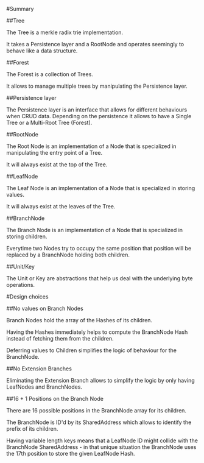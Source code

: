 #Summary

##Tree

The Tree is a merkle radix trie implementation.

It takes a Persistence layer and a RootNode and operates seemingly to behave like a data structure.

##Forest

The Forest is a collection of Trees. 

It allows to manage multiple trees by manipulating the Persistence layer.

##Persistence layer

The Persistence layer is an interface that allows for different behaviours when CRUD
data. Depending on the persistence it allows to have a Single Tree or a Multi-Root Tree (Forest).

##RootNode

The Root Node is an implementation of a Node that is specialized in manipulating the entry point of a Tree.

It will always exist at the top of the Tree.

##LeafNode

The Leaf Node is an implementation of a Node that is specialized in storing values. 

It will always exist at the leaves of the Tree.

##BranchNode 
  
The Branch Node is an implementation of a Node that is specialized in storing children.

Everytime two Nodes try to occupy the same position that position will be replaced by a BranchNode holding both children. 

##Unit/Key

The Unit or Key are abstractions that help us deal with the underlying byte operations.


#Design choices

##No values on Branch Nodes

Branch Nodes hold the array of the Hashes of its children.

Having the Hashes immediately helps to compute the BranchNode Hash instead of fetching them from the children.

Deferring values to Children simplifies the logic of behaviour for the BranchNode.

##No Extension Branches

Eliminating the Extension Branch allows to simplify the logic by only having LeafNodes and BranchNodes.

##16 + 1 Positions on the Branch Node

There are 16 possible positions in the BranchNode array for its children.

The BranchNode is ID'd by its SharedAddress which allows to identify the prefix of its children.

Having variable length keys means that a LeafNode ID might collide with the BranchNode SharedAddress - 
in that unique situation the BranchNode uses the 17th position to store the given LeafNode Hash.



